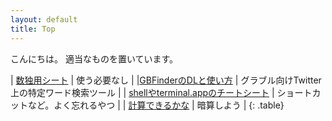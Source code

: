 ```yaml
---
layout: default
title: Top
---
```



こんにちは。
適当なものを置いています。


| [数独用シート](/dai.html)                      | 使う必要なし |
|[GBFinderのDLと使い方](/gbfinder/howtouse.html) | グラブル向けTwitter上の特定ワード検索ツール |
| [shellやterminal.appのチートシート](/cheatsheets/shell_terminal.html) | ショートカットなど。よく忘れるやつ |
| [計算できるかな](/calc_practice/main.html) | 暗算しよう |
{: .table}